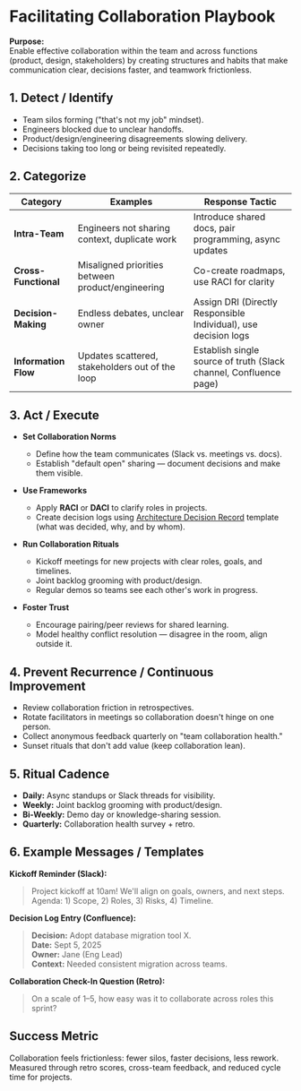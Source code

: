 # Facilitating Collaboration Playbook

**Purpose:**  
Enable effective collaboration within the team and across functions (product, design, stakeholders) by creating structures and habits that make communication clear, decisions faster, and teamwork frictionless.  

## 1. Detect / Identify
- Team silos forming ("that's not my job" mindset).  
- Engineers blocked due to unclear handoffs.  
- Product/design/engineering disagreements slowing delivery.  
- Decisions taking too long or being revisited repeatedly.  

## 2. Categorize
| Category                | Examples                                              | Response Tactic |
|-|-|--|
| **Intra-Team**          | Engineers not sharing context, duplicate work         | Introduce shared docs, pair programming, async updates |
| **Cross-Functional**    | Misaligned priorities between product/engineering     | Co-create roadmaps, use RACI for clarity |
| **Decision-Making**     | Endless debates, unclear owner                        | Assign DRI (Directly Responsible Individual), use decision logs |
| **Information Flow**    | Updates scattered, stakeholders out of the loop       | Establish single source of truth (Slack channel, Confluence page) |

## 3. Act / Execute
- **Set Collaboration Norms**  
  - Define how the team communicates (Slack vs. meetings vs. docs).  
  - Establish "default open" sharing — document decisions and make them visible.  

- **Use Frameworks**  
  - Apply **RACI** or **DACI** to clarify roles in projects.  
  - Create decision logs using [Architecture Decision Record](../communication/06-architecture-decision-record.md) template (what was decided, why, and by whom).  

- **Run Collaboration Rituals**  
  - Kickoff meetings for new projects with clear roles, goals, and timelines.  
  - Joint backlog grooming with product/design.  
  - Regular demos so teams see each other's work in progress.  

- **Foster Trust**  
  - Encourage pairing/peer reviews for shared learning.  
  - Model healthy conflict resolution — disagree in the room, align outside it.  

## 4. Prevent Recurrence / Continuous Improvement
- Review collaboration friction in retrospectives.  
- Rotate facilitators in meetings so collaboration doesn't hinge on one person.  
- Collect anonymous feedback quarterly on "team collaboration health."  
- Sunset rituals that don't add value (keep collaboration lean).  

## 5. Ritual Cadence
- **Daily:** Async standups or Slack threads for visibility.  
- **Weekly:** Joint backlog grooming with product/design.  
- **Bi-Weekly:** Demo day or knowledge-sharing session.  
- **Quarterly:** Collaboration health survey + retro.  

## 6. Example Messages / Templates
**Kickoff Reminder (Slack):**  
> Project kickoff at 10am! We'll align on goals, owners, and next steps. Agenda: 1) Scope, 2) Roles, 3) Risks, 4) Timeline.  

**Decision Log Entry (Confluence):**  
> **Decision:** Adopt database migration tool X.  
> **Date:** Sept 5, 2025  
> **Owner:** Jane (Eng Lead)  
> **Context:** Needed consistent migration across teams.  

**Collaboration Check-In Question (Retro):**  
> On a scale of 1–5, how easy was it to collaborate across roles this sprint?  

## Success Metric
Collaboration feels frictionless: fewer silos, faster decisions, less rework. Measured through retro scores, cross-team feedback, and reduced cycle time for projects.
